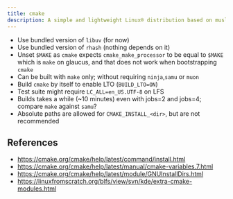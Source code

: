 ```yaml
---
title: cmake
description: A simple and lightweight Linux® distribution based on musl libc and toybox
---
```


- Use bundled version of `libuv` (for now)
- Use bundled version of `rhash` (nothing depends on it)
- Unset `$MAKE` as `cmake` expects `cmake_make_processor` to be equal to `$MAKE` which is `make` on glaucus, and that does not work when bootstrapping `cmake`
- Can be built with `make` only; without requiring `ninja`,`samu` or `muon`
- Build `cmake` by itself to enable LTO (`BUILD_LTO=ON`)
- Test suite might require `LC_ALL=en_US.UTF-8` on LFS
- Builds takes a while (~10 minutes) even with jobs=2 and jobs=4; compare `make` against `samu`?
- Absolute paths are allowed for `CMAKE_INSTALL_<dir>`, but are not recommended

## References
- https://cmake.org/cmake/help/latest/command/install.html
- https://cmake.org/cmake/help/latest/manual/cmake-variables.7.html
- https://cmake.org/cmake/help/latest/module/GNUInstallDirs.html
- https://linuxfromscratch.org/blfs/view/svn/kde/extra-cmake-modules.html
